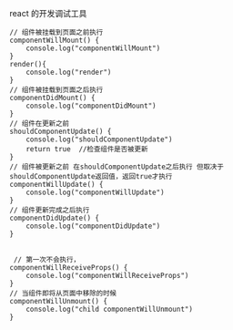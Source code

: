<!--自己定义内容 -->
react 的开发调试工具


<!-- react生命周期 -->
    // 组件被挂载到页面之前执行
    componentWillMount() {
        console.log("componentWillMount")
    }
    render(){
        console.log("render")
    }
    // 组件被挂载到页面之后执行
    componentDidMount() {
        console.log("componentDidMount")
    }
    // 组件在更新之前
    shouldComponentUpdate() {
        console.log("shouldComponentUpdate")
        return true  //检查组件是否被更新
    }
    // 组件被更新之前 在shouldComponentUpdate之后执行 但取决于shouldComponentUpdate返回值，返回true才执行
    componentWillUpdate() {
        console.log("componentWillUpdate")
    }
    // 组件更新完成之后执行
    componentDidUpdate() {
        console.log("componentDidUpdate")
    }


     // 第一次不会执行，
    componentWillReceiveProps() {
        console.log("componentWillReceiveProps")
    }
    // 当组件即将从页面中移除的时候
    componentWillUnmount() {
        console.log("child componentWillUnmount")
    }




